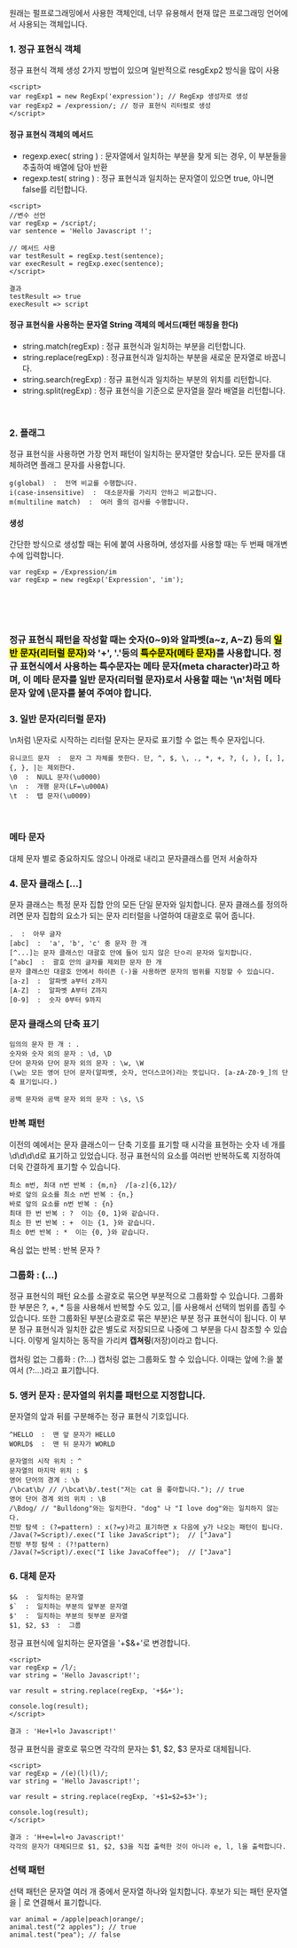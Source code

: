 원래는 펄프로그래밍에서 사용한 객체인데, 너무 유용해서 현재 많은 프로그래밍 언어에서 사용되는 객체입니다.

### 1. 정규 표현식 객체

정규 표현식 객체 생성
2가지 방법이 있으며 일반적으로 resgExp2 방식을 많이 사용
```
<script>
var regExp1 = new RegExp('expression'); // RegExp 생성자로 생성
var regExp2 = /expression/; // 정규 표현식 리터럴로 생성
</script>
```


#### 정규 표현식 객체의 메서드
- regexp.exec( string ) : 문자열에서 일치하는 부분을 찾게 되는 경우, 이 부분들을 추출하여 배열에 담아 반환
- regexp.test( string ) : 정규 표현식과 일치하는 문자열이 있으면 true, 아니면 false를 리턴합니다.

```
<script>
//변수 선언
var regExp = /script/;
var sentence = 'Hello Javascript !';

// 메서드 사용
var testResult = regExp.test(sentence);
var execResult = regExp.exec(sentence); 
</script>

결과 
testResult => true
execResult => script
```

#### 정규 표현식을 사용하는 문자열 String 객체의 메서드(패턴 매칭을 한다)
- string.match(regExp) : 정규 표현식과 일치하는 부분을 리턴합니다.
- string.replace(regExp) : 정규표현식과 일치하는 부분을 새로운 문자열로 바꿉니다.
- string.search(regExp) : 정규 표현식과 일치하는 부분의 위치를 리턴합니다.
- string.split(regExp) : 정규 표현식을 기준으로 문자열을 잘라 배열을 리턴합니다.

<br>

### 2. 플래그
정규 표현식을 사용하면 가장 먼저 패턴이 일치하는 문자열만 찾습니다. 모든 문자를 대체하려면 플래그 문자를 사용합니다.
```
g(global)  :  전역 비교를 수행합니다.
i(case-insensitive)  :  대소문자를 가리지 안하고 비교합니다.
m(multiline match)  :  여러 줄의 검사를 수행합니다.
```
#### 생성 

간단한 방식으로 생성할 때는 뒤에 붙여 사용하며, 생성자를 사용할 때는 두 번째 매개변수에 입력합니다.
```
var regExp = /Expression/im
var regExp = new regExp('Expression', 'im');
```
<br>
<br>
<br>
 <h3>
 정규 표현식 패턴을 작성할 때는 숫자(0~9)와 알파벳(a~z, A~Z) 등의 <mark>일반 문자(리터럴 문자)</mark>와 '+', '.'등의 <mark>특수문자(메타 문자)</mark>를 사용합니다. 정규 표현식에서 사용하는 특수문자는 메타 문자(meta character)라고 하며, 이 메타 문자를 일반 문자(리터럴 문자)로서 사용할 때는 '\n'처럼 메타 문자 앞에 \문자를 붙여 주여야 합니다.
 </h3>

### 3. 일반 문자(리터럴 문자)

\n처럼 \문자로 시작하는 리터럴 문자는 문자로 표기할 수 없는 특수 문자입니다.
```
유니코드 문자  :  문자 그 자체를 뜻한다. 단, ^, $, \, ., *, +, ?, (, ), [, ], {, }, |는 제외한다.
\0  :  NULL 문자(\u0000)
\n  :  개행 문자(LF=\u000A)
\t  :  탭 문자(\u0009)
```
<br>

### 메타 문자

대체 문자 별로 중요하지도 않으니 아래로 내리고 문자클래스를 먼저 서술하자

### 4. 문자 클래스 [...]
문자 클래스는 특정 문자 집합 안의 모든 단일 문자와 일치합니다. 문자 클래스를 정의하려면 문자 집합의 요소가 되는 문자 리터럴을 나열하여 대괄호로 묶어 줍니다. 
```
.  :  아무 글자
[abc]  :  'a', 'b', 'c' 중 문자 한 개
[^...]는 문자 클래스인 대괄호 안에 들어 있지 않은 단ㅇ리 문자와 일치합니다.
[^abc]  :  괄호 안의 글자를 제외한 문자 한 개
문자 클래스인 대괄호 안에서 하이픈 (-)을 사용하면 문자의 범위를 지정할 수 있습니다.
[a-z]  :  알파벳 a부터 z까지
[A-Z]  :  알파벳 A부터 Z까지
[0-9]  :  숫자 0부터 9까지
```

### 문자 클래스의 단축 표기
```
임의의 문자 한 개 : .
숫자와 숫자 외의 문자 : \d, \D
단어 문자와 단어 문자 외의 문자 : \w, \W
(\w는 모든 영어 단어 문자(알파벳, 숫자, 언더스코어)라는 뜻입니다. [a-zA-Z0-9_]의 단축 표기입니다.)

공백 문자와 공백 문자 외의 문자 : \s, \S
```

### 반복 패턴
이전의 예에서는 문자 클래스이ㅡ 단축 기호를 표기할 때 시각을 표현하는 숫자 네 개를 \d\d\d\d로 표기하고 있었습니다. 정규 표현식의 요소를 여러번 반복하도록 지정하여 더욱 간결하게 표기할 수 있습니다.

```
최소 m번, 최대 n번 반복 : {m,n}  /[a-z]{6,12}/
바로 앞의 요소를 최소 n번 반복 : {n,}
바로 앞의 요소를 n번 반복 : {n}
최대 한 번 반복 : ?  이는 {0, 1}와 같습니다.
최소 한 번 반복 : +  이는 {1, }와 같습니다.
최소 0번 반복 : *  이는 {0, }와 같습니다.
```

욕심 없는 반복 : 반복 문자 ?


### 그룹화 : (...)
정규 표현식의 패턴 요소를 소괄호로 묶으면 부분적으로 그룹화할 수 있습니다. 그룹화한 부분은 ?, +, * 등을 사용해서 반복할 수도 있고, |를 사용해서 선택의 범위를 좁힐 수 있습니다. 또한 그룹화된 부분(소괄호로 묶은 부분)은 부분 정규 표현식이 됩니다. 이 부분 정규 표현식과 일치한 값은 별도로 저장되므로 나중에 그 부분을 다시 참조할 수 있습니다. 이렇게 일치하는 동작을 가리켜 <b>캡쳐링</b>(저장)이라고 합니다.

캡처링 없는 그룹화 : (?:...)
캡처링 없는 그룹화도 할 수 있습니다. 이때는 앞에 ?:을 붙여서 (?:...)라고 표기합니다.
 

### 5. 앵커 문자 : 문자열의 위치를 패턴으로 지정합니다.
문자열의 앞과 뒤를 구분해주는 정규 표현식 기호입니다.
```
^HELLO  :  맨 앞 문자가 HELLO
WORLD$  :  맨 뒤 문자가 WORLD

문자열의 시작 위치 : ^
문자열의 마지막 위치 : $
영어 단어의 경계 : \b
/\bcat\b/ // /\bcat\b/.test("저는 cat 을 좋아합니다."); // true
영어 단어 경계 외의 위치 : \B
/\Bdog/ // "Bulldong"와는 일치한다. "dog" 나 "I love dog"와는 일치하지 않는다.
전방 탐색 : (?=pattern) : x(?=y)라고 표기하면 x 다음에 y가 나오는 패턴이 됩니다.
/Java(?=Script)/.exec("I like JavaScript");  // ["Java"]
전방 부정 탐색 : (?!pattern)
/Java(?=Script)/.exec("I like JavaCoffee");  // ["Java"]
```



### 6. 대체 문자
```
$&  :  일치하는 문자열
$`  :  일치하는 부분의 앞부분 문자열
$'  :  일치하는 부분의 뒷부분 문자열
$1, $2, $3  :  그룹
```

정규 표현식에 일치하는 문자열을 '+$&+'로 변경합니다.
```
<script>
var regExp = /l/;
var string = 'Hello Javascript!';

var result = string.replace(regExp, '+$&+');

console.log(result);
</script>

결과 : 'He+l+lo Javascript!'
```


정규 표현식을 괄호로 묶으면 각각의 문자는 $1, $2, $3 문자로 대체됩니다.

```
<script>
var regExp = /(e)(l)(l)/;
var string = 'Hello Javascript!';

var result = string.replace(regExp, '+$1=$2=$3+');

console.log(result);
</script>

결과 : 'H+e=l=l+o Javascript!'
각각의 문자가 대체되므로 $1, $2, $3을 직접 출력한 것이 아니라 e, l, l을 출력합니다.
```

### 선택 패턴
선택 패턴은 문자열 여러 개 중에서 문자열 하나와 일치합니다. 후보가 되는 패턴 문자열을 | 로 연결해서 표기합니다.
```
var animal = /apple|peach|orange/;
animal.test("2 apples"); // true
animal.test("pea"); // false
```
